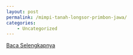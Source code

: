 ```yaml
---
layout: post
permalink: /mimpi-tanah-longsor-primbon-jawa/
categories:
    - Uncategorized
---
```


[Baca Selengkapnya](/06)